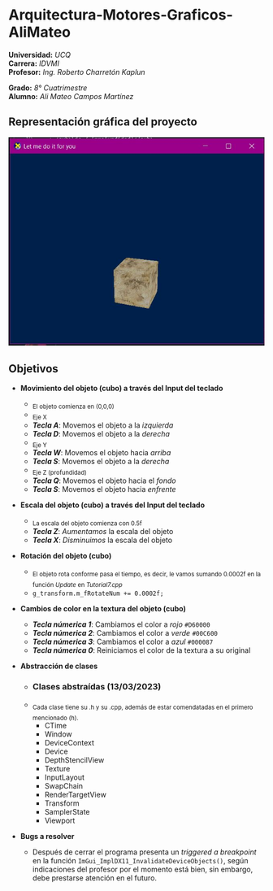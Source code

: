 # Arquitectura-Motores-Graficos-AliMateo

**Universidad:** *UCQ*  
**Carrera:**     *IDVMI*  
**Profesor:**    *Ing. Roberto Charretón Kaplun*  
  
**Grado:**       *8° Cuatrimestre*  
**Alumno:**      *Ali Mateo Campos Martínez*
  
## Representación gráfica del proyecto
![Cubo](Cube.jpg)

## Objetivos
+ **Movimiento del objeto (cubo) a través del Input del teclado**
  + <sub>El objeto comienza en (0,0,0)</sub>
  + <sub>Eje X</sub>
  + **_Tecla A_**: Movemos el objeto a la *izquierda* 
  + **_Tecla D_**: Movemos el objeto a la *derecha* 
  + <sub>Eje Y</sub>  
  + **_Tecla W_**: Movemos el objeto hacia *arriba*   
  + **_Tecla S_**: Movemos el objeto a la *derecha*
  + <sub>Eje Z (profundidad)</sub>
  + **_Tecla Q_**: Movemos el objeto hacia el *fondo*   
  + **_Tecla S_**: Movemos el objeto hacia *enfrente*
   
+ **Escala del objeto (cubo) a través del Input del teclado**
  + <sub>La escala del objeto comienza con 0.5f</sub>
  + **_Tecla Z_**: *Aumentamos* la escala del objeto
  + **_Tecla X_**: *Disminuimos* la escala del objeto
  
+ **Rotación del objeto (cubo)**
  + <sub>El objeto rota conforme pasa el tiempo, es decir, le vamos sumando 0.0002f en la función *Update* en *Tutorial7.cpp*</sub>
  + `g_transform.m_fRotateNum += 0.0002f;`
  
+ **Cambios de color en la textura del objeto (cubo)**
  + **_Tecla númerica 1_**: Cambiamos el color a *rojo* `#D60000`
  + **_Tecla númerica 2_**: Cambiamos el color a *verde* `#00C600`
  + **_Tecla númerica 3_**: Cambiamos el color a *azul* `#000087`
  + **_Tecla númerica 0_**: Reiniciamos el color de la textura a su original
  
+ **Abstracción de clases**
  + ### Clases abstraídas (13/03/2023)
  + <sub>Cada clase tiene su .h y su .cpp, además de estar comendatadas en el primero mencionado (h).</sub>
    + CTime
    + Window
    + DeviceContext
    + Device
    + DepthStencilView
    + Texture
    + InputLayout
    + SwapChain
    + RenderTargetView
    + Transform
    + SamplerState
    + Viewport
   
+ **Bugs a resolver**
  + Después de cerrar el programa presenta un _triggered a breakpoint_ en la función `ImGui_ImplDX11_InvalidateDeviceObjects()`, según indicaciones del profesor por el     momento está bien, sin embargo, debe prestarse atención en el futuro.
